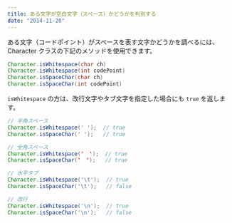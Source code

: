 ```yaml
---
title: ある文字が空白文字（スペース）かどうかを判別する
date: "2014-11-20"
---
```


ある文字（コードポイント）がスペースを表す文字かどうかを調べるには、Character クラスの下記のメソッドを使用できます。

~~~ java
Character.isWhitespace(char ch)
Character.isWhitespace(int codePoint)
Character.isSpaceChar(char ch)
Character.isSpaceChar(int codePoint)
~~~

`isWhitespace` の方は、改行文字やタブ文字を指定した場合にも `true` を返します。

~~~ java
// 半角スペース
Character.isWhitespace(' ');  // true
Character.isSpaceChar(' ');   // true

// 全角スペース
Character.isWhitespace('　');  // true
Character.isSpaceChar('　');   // true

// 水平タブ
Character.isWhitespace('\t');  // true
Character.isSpaceChar('\t');   // false

// 改行
Character.isWhitespace('\n');  // true
Character.isSpaceChar('\n');   // false
~~~


